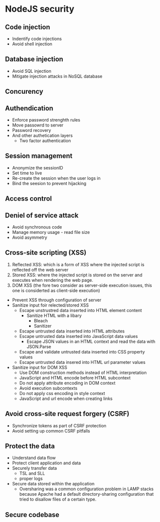 # NodeJS security

## Code injection

- Indentify code injections
- Avoid shell injection

## Database injection

- Avoid SQL injection
- Mitigate injection attacks in NoSQL database

## Concurency

## Authendication

- Enforce password strenghth rules
- Move passowrd to server
- Password recovery
- And other authetication layers
  - Two factor authentication

## Session management

- Anonymize the sessionID
- Set time to live
- Re-create the session when the user logs in
- Bind the seesion to prevent hijacking

## Access control

## Deniel of service attack

- Avoid synchronous code
- Manage memory usage - read file size
- Avoid asymmetry

## Cross-site scripting (XSS)

1. Reflected XSS: which is a form of XSS where the injected script is reflected off the web server
2. Stored XSS: where the injected script is stored on the server and executes when rendering the web page.
3. DOM XSS (the fore two consider as server-side execution issues, this one is considerted as client-side execution)

- Prevent XSS through configuration of server
- Sanitize input foir relected/stored XSS
  - Escape unstrustred data inserted into HTML element content
    - Sanitize HTML with a libary
      - Bleach
      - Sanitizer
  - Escape untrusted data inserted into HTML attributes
  - Escape untrusted data inserted into JavaScript data values
    - Escape JSON values in an HTML context and read the data with JSON.Parse
  - Escape and validate untrusted data inserted into CSS property values
  - Escape untrusted data insered into HTML url parameter values
- Sanitize input for DOM XSS
  - Use DOM construction methods instead of HTML interpretation
  - JavaScript and HTML encode before HTML subcontext
  - Do not apply attribute encoding in DOM context
  - Avoid execution subcontexts
  - Do not apply css encoding in style context
  - JavaScript and url encode when creating links

## Avoid cross-site request forgery (CSRF)

- Synchronize tokens as part of CSRF protection
- Avoid setting up common CSRF pitfalls

## Protect the data

- Understand data flow
- Protect client application and data
- Securely transfer data
  - TSL and SLL
  - proper logs
- Secure data stored within the application
  - Oversharing was a common configuration problem in LAMP stacks because Apache had a default directory-sharing configuration that tried to disallow files of a certain type.

## Secure codebase
